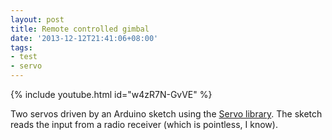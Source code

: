 ```yaml
---
layout: post
title: Remote controlled gimbal
date: '2013-12-12T21:41:06+08:00'
tags:
- test
- servo
---
```

{% include youtube.html id="w4zR7N-GvVE" %}

Two servos driven by an Arduino sketch using the [Servo library](https://github.com/marcv81/quadcopter/tree/20cf3c92964080e0a8e5f8eecdaf67d4c9e0fc57/libraries/Servo). The sketch reads the input from a radio receiver (which is pointless, I know).
